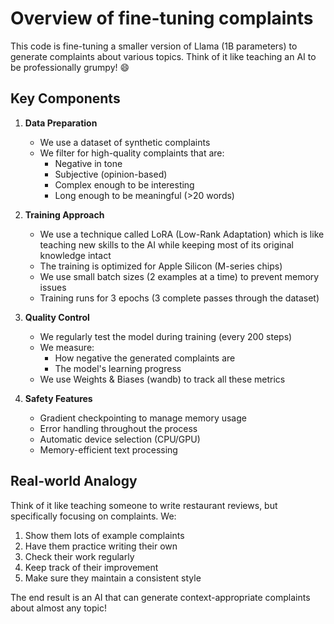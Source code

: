 # Overview of fine-tuning complaints

This code is fine-tuning a smaller version of Llama (1B parameters) to generate complaints about various topics. Think of it like teaching an AI to be professionally grumpy! 😄

## Key Components

1. **Data Preparation**
   - We use a dataset of synthetic complaints
   - We filter for high-quality complaints that are:
     - Negative in tone
     - Subjective (opinion-based)
     - Complex enough to be interesting
     - Long enough to be meaningful (>20 words)

2. **Training Approach**
   - We use a technique called LoRA (Low-Rank Adaptation) which is like teaching new skills to the AI while keeping most of its original knowledge intact
   - The training is optimized for Apple Silicon (M-series chips)
   - We use small batch sizes (2 examples at a time) to prevent memory issues
   - Training runs for 3 epochs (3 complete passes through the dataset)

3. **Quality Control**
   - We regularly test the model during training (every 200 steps)
   - We measure:
     - How negative the generated complaints are
     - The model's learning progress
   - We use Weights & Biases (wandb) to track all these metrics

4. **Safety Features**
   - Gradient checkpointing to manage memory usage
   - Error handling throughout the process
   - Automatic device selection (CPU/GPU)
   - Memory-efficient text processing

## Real-world Analogy

Think of it like teaching someone to write restaurant reviews, but specifically focusing on complaints. We:

1. Show them lots of example complaints
2. Have them practice writing their own
3. Check their work regularly
4. Keep track of their improvement
5. Make sure they maintain a consistent style

The end result is an AI that can generate context-appropriate complaints about almost any topic!